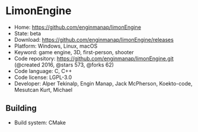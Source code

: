 # LimonEngine

- Home: https://github.com/enginmanap/limonEngine
- State: beta
- Download: https://github.com/enginmanap/limonEngine/releases
- Platform: Windows, Linux, macOS
- Keyword: game engine, 3D, first-person, shooter
- Code repository: https://github.com/enginmanap/limonEngine.git (@created 2016, @stars 573, @forks 62)
- Code language: C, C++
- Code license: LGPL-3.0
- Developer: Alper Tekinalp, Engin Manap, Jack McPherson, Koekto-code, Mesutcan Kurt, Michael

## Building

- Build system: CMake
